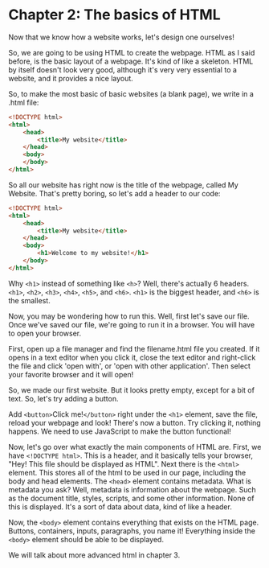 # Chapter 2: The basics of HTML
Now that we know how a website works, let's design one ourselves!

So, we are going to be using HTML to create the webpage. HTML as I said before, is the basic layout of a webpage. It's kind of like a skeleton. HTML by itself doesn't look very good, although it's very very essential to a website, and it provides a nice layout.

So, to make the most basic of basic websites (a blank page), we write in a .html file:
```html
<!DOCTYPE html>
<html>
    <head>
        <title>My website</title>
    </head>
    <body>
    </body>
</html>
```

So all our website has right now is the title of the webpage, called My Website. That's pretty boring, so let's add a header to our code:
```html
<!DOCTYPE html>
<html>
    <head>
        <title>My website</title>
    </head>
    <body>
        <h1>Welcome to my website!</h1>
    </body>
</html>
```

Why `<h1>` instead of something like `<h>`? Well, there's actually 6 headers. `<h1>`, `<h2>`, `<h3>`, `<h4>`, `<h5>`, and `<h6>`.
`<h1>` is the biggest header, and `<h6>` is the smallest.

Now, you may be wondering how to run this. Well, first let's save our file. Once we've saved our file, we're going to run it in a browser. You will have to open your browser.

First, open up a file manager and find the filename.html file you created. If it opens in a text editor when you click it, close the text editor and right-click the file and click 'open with', or 'open with other application'. Then select your favorite browser and it will open!

So, we made our first website. But it looks pretty empty, except for a bit of text. So, let's try adding a button.

Add `<button>`Click me!`</button>` right under the `<h1>` element, save the file, reload your webpage and look! There's now a button. Try clicking it, nothing happens. We need to use JavaScript to make the button functional!

Now, let's go over what exactly the main components of HTML are. First, we have `<!DOCTYPE html>`. This is a header, and it basically tells your browser, "Hey! This file should be displayed as HTML".
Next there is the `<html>` element. This stores all of the html to be used in our page, including the body and head elements.
The `<head>` element contains metadata. What is metadata you ask? Well, metadata is information about the webpage. Such as the document title, styles, scripts, and some other information. None of this is displayed. It's a sort of data about data, kind of like a header.

Now, the `<body>` element contains everything that exists on the HTML page. Buttons, containers, inputs, paragraphs, you name it! Everything inside the `<body>` element should be able to be displayed.

We will talk about more advanced html in chapter 3. 
